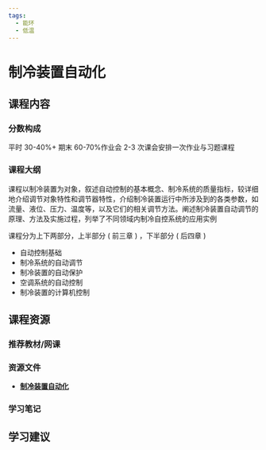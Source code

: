 ```yaml
---
tags:
  - 能环
  - 低温
---
```


# 制冷装置自动化

## 课程内容

### 分数构成

平时 30-40%+ 期末 60-70%作业会 2-3 次课会安排一次作业与习题课程

### 课程大纲

课程以制冷装置为对象，叙述自动控制的基本概念、制冷系统的质量指标，较详细地介绍调节对象特性和调节器特性，介绍制冷装置运行中所涉及到的各类参数，如流量、液位、压力、温度等，以及它们的相关调节方法。阐述制冷装置自动调节的原理、方法及实施过程，列举了不同领域内制冷自控系统的应用实例

课程分为上下两部分，上半部分 ( 前三章 ) ，下半部分 ( 后四章 )

- 自动控制基础
- 制冷系统的自动调节
- 制冷装置的自动保护
- 空调系统的自动控制
- 制冷装置的计算机控制


## 课程资源

### 推荐教材/网课

### 资源文件

- [**制冷装置自动化**](https://pan.baidu.com/s/1wrZKHFbTqjkmuBOmWhWvZw?pwd=a3cm)

### 学习笔记

## 学习建议








